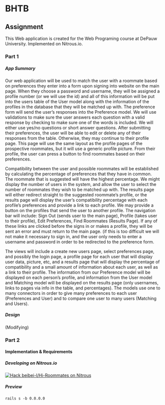 # BHTB

## Assignment
This Web application is created for the Web Programing course at DePauw University. 
Implemented on Nitrous.io.

### Part 1

##### App Summary

Our web application will be used to match the user with a roommate based on preferences they enter into a form upon signing into website on the main page. When they choose a password and username, they will be assigned a profile number (or we will use the id) and all of this information will be put into the users table of the User model along with the information of the profiles in the database that they will be matched up with. The preference form will send the user’s responses into the Preference model. We will use validations to make sure the user answers each question with a valid response by checking to make sure one of the words is included. We will either use yes/no questions or short answer questions. After submitting their preferences, the user will be able to edit or delete any of their responses from the table. Otherwise, they may continue to their profile page. This page will use the same layout as the profile pages of the prospective roommates, but it will use a generic profile picture. From their profile, the user can press a button to find roommates based on their preferences.

Compatibility between the user and possible roommates will be established by calculating the percentage of preferences that they have in common. The roommate that is suggested will have the highest percentage. We might display the number of users in the system, and allow the user to select the number of roommates they wish to be matched up with. The results page will either redirect straight to the suggested roommate’s profile, or the results page will display the user’s compatibility percentage with each profile’s preferences and provide a link to each profile. We may provide a button on the profiles that send the user to another profile. The navigation bar will include: Sign Out (sends user to the main page), Profile (takes user to their profile), Edit Preferences, Find Roommates (Results Page). If any of these links are clicked before the signs in or makes a profile, they will be sent an error and must return to the main page. (if this is too difficult we will not make it necessary to sign in, and the user only needs to enter a username and password in order to be redirected to the preference form.

The views will include a create new users page, select preferences page, and possibly the login page, a profile page for each user that will display user data, picture, etc, and a results page that will display the percentage of compatibility and a small amount of information about each user, as well as a link to their profile. The information from our Preference model will be displayed on each person’s profile, and information from the User model and Matching model will be displayed on the results page (only usernames, links to pages via info in the table, and percentages). The models use one to many connectors in order to give many preferences to each user (Preferences and User) and to compare one user to many users (Matching and Users).

##### Design

(Modifying)

### Part 2

#### Implementation & Requirements

##### Developing on Nitrous.io

[![Hack beibei-l/Hi-Roommates on Nitrous](https://d3o0mnbgv6k92a.cloudfront.net/assets/hack-s-v1-0616054bfad452919522f1d08ad1fddf.png)](https://lite.nitrous.io/hack_button?source=embed&runtime=rails&repo=beibei-l%2FHi-Roommates)

##### Preview

`rails s -b 0.0.0.0`

